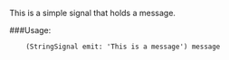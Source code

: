 This is a simple signal that holds a message.

###Usage:
```
	(StringSignal emit: 'This is a message') message
```	

	
